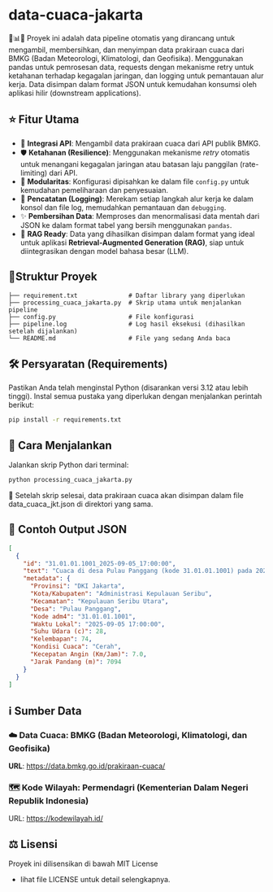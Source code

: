 # data-cuaca-jakarta
🚀📊💡 Proyek ini adalah data pipeline otomatis yang dirancang untuk mengambil, membersihkan, dan menyimpan data prakiraan cuaca dari BMKG (Badan Meteorologi, Klimatologi, dan Geofisika). Menggunakan pandas untuk pemrosesan data, requests dengan mekanisme retry untuk ketahanan terhadap kegagalan jaringan, dan logging untuk pemantauan alur kerja. Data disimpan dalam format JSON untuk kemudahan konsumsi oleh aplikasi hilir (downstream applications).  



## ⭐ Fitur Utama
- 🔌 **Integrasi API**: Mengambil data prakiraan cuaca dari API publik BMKG.
- 🛡️ **Ketahanan (Resilience)**: Menggunakan mekanisme _retry_ otomatis untuk menangani kegagalan jaringan atau batasan laju panggilan (rate-limiting) dari API.
- 🧩 **Modularitas**: Konfigurasi dipisahkan ke dalam file `config.py` untuk kemudahan pemeliharaan dan penyesuaian.
- 📝 **Pencatatan (Logging)**: Merekam setiap langkah alur kerja ke dalam konsol dan file log, memudahkan pemantauan dan `debugging`.
- ✨ **Pembersihan Data**: Memproses dan menormalisasi data mentah dari JSON ke dalam format tabel yang bersih menggunakan `pandas`.
- 🤖 **RAG Ready**: Data yang dihasilkan disimpan dalam format yang ideal untuk aplikasi **Retrieval-Augmented Generation (RAG)**, siap untuk diintegrasikan dengan model bahasa besar (LLM).  



## 📂Struktur Proyek
```
├── requirement.txt              # Daftar library yang diperlukan
├── processing_cuaca_jakarta.py  # Skrip utama untuk menjalankan pipeline
├── config.py                    # File konfigurasi
├── pipeline.log                 # Log hasil eksekusi (dihasilkan setelah dijalankan)
└── README.md                    # File yang sedang Anda baca
```  



## 🛠️ Persyaratan (Requirements)
Pastikan Anda telah menginstal Python (disarankan versi 3.12 atau lebih tinggi).
Instal semua pustaka yang diperlukan dengan menjalankan perintah berikut:
```bash
pip install -r requirements.txt
```  



## 🚀 Cara Menjalankan
Jalankan skrip Python dari terminal:
```bash
python processing_cuaca_jakarta.py
```
💾 Setelah skrip selesai, data prakiraan cuaca akan disimpan dalam file data_cuaca_jkt.json di direktori yang sama.  


  
## 📜 Contoh Output JSON
```json
[
  {
    "id": "31.01.01.1001_2025-09-05_17:00:00",
    "text": "Cuaca di desa Pulau Panggang (kode 31.01.01.1001) pada 2025-09-05 17:00:00 adalah Cerah dengan suhu 28°C, kelembapan 74%, dan kecepatan angin 7.0 km/jam.",
    "metadata": {
      "Provinsi": "DKI Jakarta",
      "Kota/Kabupaten": "Administrasi Kepulauan Seribu",
      "Kecamatan": "Kepulauan Seribu Utara",
      "Desa": "Pulau Panggang",
      "Kode adm4": "31.01.01.1001",
      "Waktu Lokal": "2025-09-05 17:00:00",
      "Suhu Udara (c)": 28,
      "Kelembapan": 74,
      "Kondisi Cuaca": "Cerah",
      "Kecepatan Angin (Km/Jam)": 7.0,
      "Jarak Pandang (m)": 7094
    }
  }
]
```


  
## ℹ️ Sumber Data
### ☁️ **Data Cuaca**: BMKG (Badan Meteorologi, Klimatologi, dan Geofisika)
**URL**: https://data.bmkg.go.id/prakiraan-cuaca/
### 🗺️ Kode Wilayah: Permendagri (Kementerian Dalam Negeri Republik Indonesia)
URL: https://kodewilayah.id/  



## ⚖️ Lisensi
Proyek ini dilisensikan di bawah MIT License 
- lihat file LICENSE untuk detail selengkapnya.
